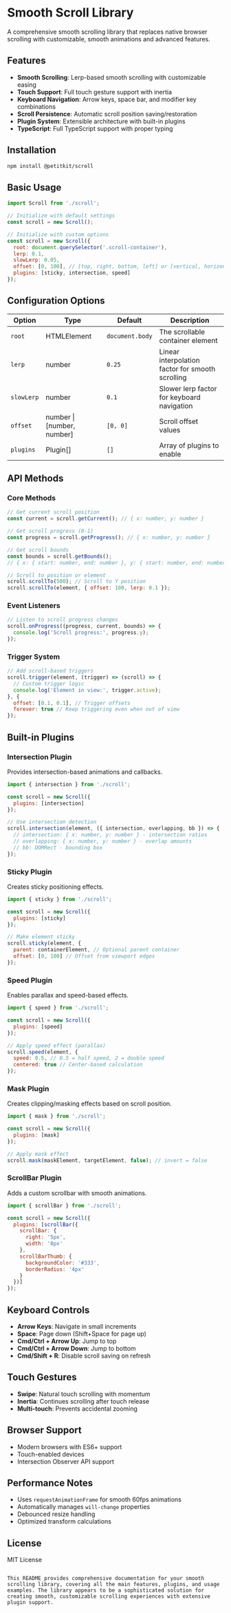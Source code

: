 # Smooth Scroll Library

A comprehensive smooth scrolling library that replaces native browser scrolling with customizable, smooth animations and advanced features.

## Features

- **Smooth Scrolling**: Lerp-based smooth scrolling with customizable easing
- **Touch Support**: Full touch gesture support with inertia
- **Keyboard Navigation**: Arrow keys, space bar, and modifier key combinations
- **Scroll Persistence**: Automatic scroll position saving/restoration
- **Plugin System**: Extensible architecture with built-in plugins
- **TypeScript**: Full TypeScript support with proper typing

## Installation

```bash
npm install @petitkit/scroll
```

## Basic Usage

```javascript
import Scroll from './scroll';

// Initialize with default settings
const scroll = new Scroll();

// Initialize with custom options
const scroll = new Scroll({
  root: document.querySelector('.scroll-container'),
  lerp: 0.1,
  slowLerp: 0.05,
  offset: [0, 100], // [top, right, bottom, left] or [vertical, horizontal]
  plugins: [sticky, intersection, speed]
});
```

## Configuration Options

| Option | Type | Default | Description |
|--------|------|---------|-------------|
| `root` | HTMLElement | `document.body` | The scrollable container element |
| `lerp` | number | `0.25` | Linear interpolation factor for smooth scrolling |
| `slowLerp` | number | `0.1` | Slower lerp factor for keyboard navigation |
| `offset` | number \\| [number, number] | `[0, 0]` | Scroll offset values |
| `plugins` | Plugin[] | `[]` | Array of plugins to enable |

## API Methods

### Core Methods

```javascript
// Get current scroll position
const current = scroll.getCurrent(); // { x: number, y: number }

// Get scroll progress (0-1)
const progress = scroll.getProgress(); // { x: number, y: number }

// Get scroll bounds
const bounds = scroll.getBounds(); 
// { x: { start: number, end: number }, y: { start: number, end: number } }

// Scroll to position or element
scroll.scrollTo(500); // Scroll to Y position
scroll.scrollTo(element, { offset: 100, lerp: 0.1 });
```

### Event Listeners

```javascript
// Listen to scroll progress changes
scroll.onProgress((progress, current, bounds) => {
  console.log('Scroll progress:', progress.y);
});
```

### Trigger System

```javascript
// Add scroll-based triggers
scroll.trigger(element, (trigger) => (scroll) => {
  // Custom trigger logic
  console.log('Element in view:', trigger.active);
}, {
  offset: [0.1, 0.1], // Trigger offsets
  forever: true // Keep triggering even when out of view
});
```

## Built-in Plugins

### Intersection Plugin

Provides intersection-based animations and callbacks.

```javascript
import { intersection } from './scroll';

const scroll = new Scroll({
  plugins: [intersection]
});

// Use intersection detection
scroll.intersection(element, ({ intersection, overlapping, bb }) => {
  // intersection: { x: number, y: number } - intersection ratios
  // overlapping: { x: number, y: number } - overlap amounts
  // bb: DOMRect - bounding box
});
```

### Sticky Plugin

Creates sticky positioning effects.

```javascript
import { sticky } from './scroll';

const scroll = new Scroll({
  plugins: [sticky]
});

// Make element sticky
scroll.sticky(element, {
  parent: containerElement, // Optional parent container
  offset: [0, 100] // Offset from viewport edges
});
```

### Speed Plugin

Enables parallax and speed-based effects.

```javascript
import { speed } from './scroll';

const scroll = new Scroll({
  plugins: [speed]
});

// Apply speed effect (parallax)
scroll.speed(element, {
  speed: 0.5, // 0.5 = half speed, 2 = double speed
  centered: true // Center-based calculation
});
```

### Mask Plugin

Creates clipping/masking effects based on scroll position.

```javascript
import { mask } from './scroll';

const scroll = new Scroll({
  plugins: [mask]
});

// Apply mask effect
scroll.mask(maskElement, targetElement, false); // invert = false
```

### ScrollBar Plugin

Adds a custom scrollbar with smooth animations.

```javascript
import { scrollBar } from './scroll';

const scroll = new Scroll({
  plugins: [scrollBar({
    scrollBar: {
      right: '5px',
      width: '8px'
    },
    scrollBarThumb: {
      backgroundColor: '#333',
      borderRadius: '4px'
    }
  })]
});
```

## Keyboard Controls

- **Arrow Keys**: Navigate in small increments
- **Space**: Page down (Shift+Space for page up)
- **Cmd/Ctrl + Arrow Up**: Jump to top
- **Cmd/Ctrl + Arrow Down**: Jump to bottom
- **Cmd/Shift + R**: Disable scroll saving on refresh

## Touch Gestures

- **Swipe**: Natural touch scrolling with momentum
- **Inertia**: Continues scrolling after touch release
- **Multi-touch**: Prevents accidental zooming

## Browser Support

- Modern browsers with ES6+ support
- Touch-enabled devices
- Intersection Observer API support

## Performance Notes

- Uses `requestAnimationFrame` for smooth 60fps animations
- Automatically manages `will-change` properties
- Debounced resize handling
- Optimized transform calculations

## License

MIT License
```

This README provides comprehensive documentation for your smooth scrolling library, covering all the main features, plugins, and usage examples. The library appears to be a sophisticated solution for creating smooth, customizable scrolling experiences with extensive plugin support.